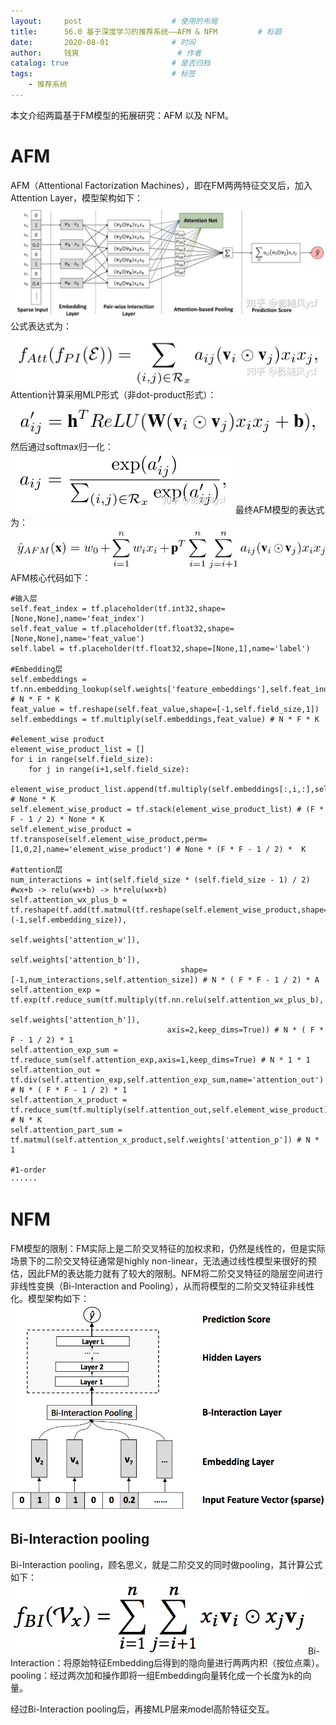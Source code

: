 ```yaml
---
layout:     post   				    # 使用的布局
title:      56.0 基于深度学习的推荐系统——AFM & NFM			# 标题 
date:       2020-08-01  			# 时间
author:     钱爽 						# 作者
catalog: true 						# 是否归档
tags:								# 标签
    - 推荐系统
---
```


本文介绍两篇基于FM模型的拓展研究：AFM 以及 NFM。

# AFM

AFM（Attentional Factorization Machines），即在FM两两特征交叉后，加入Attention Layer，模型架构如下：
![AFM](/img/AFM-01.jpg)
公式表达式为：
![AFM](/img/AFM-02.jpg)
Attention计算采用MLP形式（非dot-product形式）：
![AFM](/img/AFM-03.png)
然后通过softmax归一化：
![AFM](/img/AFM-04.jpg)
最终AFM模型的表达式为：
![AFM](/img/AFM-05.jpg)
AFM核心代码如下：
```
#输入层
self.feat_index = tf.placeholder(tf.int32,shape=[None,None],name='feat_index')
self.feat_value = tf.placeholder(tf.float32,shape=[None,None],name='feat_value')
self.label = tf.placeholder(tf.float32,shape=[None,1],name='label')

#Embedding层
self.embeddings = tf.nn.embedding_lookup(self.weights['feature_embeddings'],self.feat_index) # N * F * K
feat_value = tf.reshape(self.feat_value,shape=[-1,self.field_size,1])
self.embeddings = tf.multiply(self.embeddings,feat_value) # N * F * K

#element_wise product
element_wise_product_list = []
for i in range(self.field_size):
    for j in range(i+1,self.field_size):
        element_wise_product_list.append(tf.multiply(self.embeddings[:,i,:],self.embeddings[:,j,:])) # None * K
self.element_wise_product = tf.stack(element_wise_product_list) # (F * F - 1 / 2) * None * K
self.element_wise_product = tf.transpose(self.element_wise_product,perm=[1,0,2],name='element_wise_product') # None * (F * F - 1 / 2) *  K

#attention层
num_interactions = int(self.field_size * (self.field_size - 1) / 2)
#wx+b -> relu(wx+b) -> h*relu(wx+b)
self.attention_wx_plus_b = tf.reshape(tf.add(tf.matmul(tf.reshape(self.element_wise_product,shape=(-1,self.embedding_size)),
                                                       self.weights['attention_w']),
                                             self.weights['attention_b']),
                                      shape=[-1,num_interactions,self.attention_size]) # N * ( F * F - 1 / 2) * A
self.attention_exp = tf.exp(tf.reduce_sum(tf.multiply(tf.nn.relu(self.attention_wx_plus_b),
                                               self.weights['attention_h']),
                                   axis=2,keep_dims=True)) # N * ( F * F - 1 / 2) * 1
self.attention_exp_sum = tf.reduce_sum(self.attention_exp,axis=1,keep_dims=True) # N * 1 * 1
self.attention_out = tf.div(self.attention_exp,self.attention_exp_sum,name='attention_out')  # N * ( F * F - 1 / 2) * 1
self.attention_x_product = tf.reduce_sum(tf.multiply(self.attention_out,self.element_wise_product),axis=1,name='afm') # N * K
self.attention_part_sum = tf.matmul(self.attention_x_product,self.weights['attention_p']) # N * 1

#1-order
······
```

# NFM

FM模型的限制：FM实际上是二阶交叉特征的加权求和，仍然是线性的，但是实际场景下的二阶交叉特征通常是highly non-linear，无法通过线性模型来很好的预估，因此FM的表达能力就有了较大的限制。NFM将二阶交叉特征的隐层空间进行非线性变换（Bi-Interaction and Pooling），从而将模型的二阶交叉特征非线性化。模型架构如下：
![NFM](/img/NFM-01.png)

## Bi-Interaction pooling

Bi-Interaction pooling，顾名思义，就是二阶交叉的同时做pooling，其计算公式如下：
![NFM](/img/NFM-02.png)
Bi-Interaction：将原始特征Embedding后得到的隐向量进行两两内积（按位点乘）。
pooling：经过两次加和操作即将一组Embedding向量转化成一个长度为k的向量。

经过Bi-Interaction pooling后，再接MLP层来model高阶特征交互。
